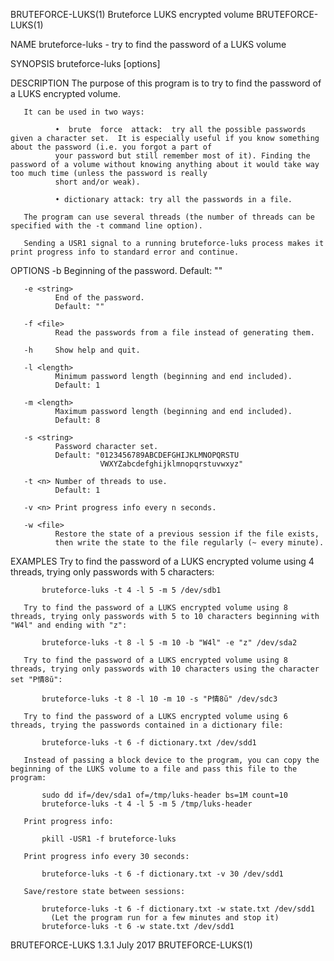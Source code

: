 BRUTEFORCE-LUKS(1)                                                           Bruteforce LUKS encrypted volume                                                           BRUTEFORCE-LUKS(1)

NAME
       bruteforce-luks - try to find the password of a LUKS volume

SYNOPSIS
       bruteforce-luks [options] <path to LUKS volume>

DESCRIPTION
       The purpose of this program is to try to find the password of a LUKS encrypted volume.

       It can be used in two ways:

              •  brute  force  attack:  try all the possible passwords given a character set.  It is especially useful if you know something about the password (i.e. you forgot a part of
              your password but still remember most of it). Finding the password of a volume without knowing anything about it would take way too much time (unless the password is really
              short and/or weak).

              • dictionary attack: try all the passwords in a file.

       The program can use several threads (the number of threads can be specified with the -t command line option).

       Sending a USR1 signal to a running bruteforce-luks process makes it print progress info to standard error and continue.

OPTIONS
       -b <string>
              Beginning of the password.
              Default: ""

       -e <string>
              End of the password.
              Default: ""

       -f <file>
              Read the passwords from a file instead of generating them.

       -h     Show help and quit.

       -l <length>
              Minimum password length (beginning and end included).
              Default: 1

       -m <length>
              Maximum password length (beginning and end included).
              Default: 8

       -s <string>
              Password character set.
              Default: "0123456789ABCDEFGHIJKLMNOPQRSTU
                        VWXYZabcdefghijklmnopqrstuvwxyz"

       -t <n> Number of threads to use.
              Default: 1

       -v <n> Print progress info every n seconds.

       -w <file>
              Restore the state of a previous session if the file exists,
              then write the state to the file regularly (~ every minute).

EXAMPLES
       Try to find the password of a LUKS encrypted volume using 4 threads, trying only passwords with 5 characters:

           bruteforce-luks -t 4 -l 5 -m 5 /dev/sdb1

       Try to find the password of a LUKS encrypted volume using 8 threads, trying only passwords with 5 to 10 characters beginning with "W4l" and ending with "z":

           bruteforce-luks -t 8 -l 5 -m 10 -b "W4l" -e "z" /dev/sda2

       Try to find the password of a LUKS encrypted volume using 8 threads, trying only passwords with 10 characters using the character set "P情8ŭ":

           bruteforce-luks -t 8 -l 10 -m 10 -s "P情8ŭ" /dev/sdc3

       Try to find the password of a LUKS encrypted volume using 6 threads, trying the passwords contained in a dictionary file:

           bruteforce-luks -t 6 -f dictionary.txt /dev/sdd1

       Instead of passing a block device to the program, you can copy the beginning of the LUKS volume to a file and pass this file to the program:

           sudo dd if=/dev/sda1 of=/tmp/luks-header bs=1M count=10
           bruteforce-luks -t 4 -l 5 -m 5 /tmp/luks-header

       Print progress info:

           pkill -USR1 -f bruteforce-luks

       Print progress info every 30 seconds:

           bruteforce-luks -t 6 -f dictionary.txt -v 30 /dev/sdd1

       Save/restore state between sessions:

           bruteforce-luks -t 6 -f dictionary.txt -w state.txt /dev/sdd1
             (Let the program run for a few minutes and stop it)
           bruteforce-luks -t 6 -w state.txt /dev/sdd1

BRUTEFORCE-LUKS 1.3.1                                                                    July 2017                                                                      BRUTEFORCE-LUKS(1)
